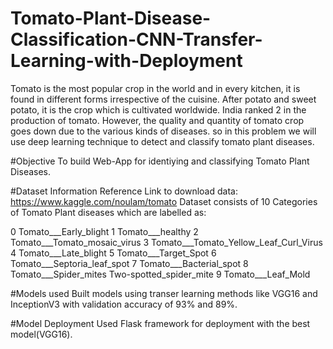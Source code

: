 # Tomato-Plant-Disease-Classification-CNN-Transfer-Learning-with-Deployment
 Tomato is the most popular crop in the world and in every kitchen, it is found in different forms irrespective of the cuisine. After potato and sweet potato, it is the crop which is cultivated worldwide. India ranked 2 in the production of tomato. However, the quality and quantity of tomato crop goes down due to the various kinds of diseases. so in this problem we will use deep learning technique to detect and classify tomato plant diseases.
 
 #Objective
 To build Web-App for identiying and classifying Tomato Plant Diseases.
 
 #Dataset Information
 Reference Link to download data: https://www.kaggle.com/noulam/tomato
 Dataset consists of 10 Categories of Tomato Plant diseases which are labelled as:
 
 0 Tomato___Early_blight
 1 Tomato___healthy
 2 Tomato___Tomato_mosaic_virus
 3 Tomato___Tomato_Yellow_Leaf_Curl_Virus
 4 Tomato___Late_blight
 5 Tomato___Target_Spot
 6 Tomato___Septoria_leaf_spot
 7 Tomato___Bacterial_spot
 8 Tomato___Spider_mites Two-spotted_spider_mite
 9 Tomato___Leaf_Mold
 
 #Models used
 Built models using transer learning methods like VGG16 and InceptionV3 with validation accuracy of 93% and 89%.
 
 #Model Deployment
 Used Flask framework for deployment with the best model(VGG16).
